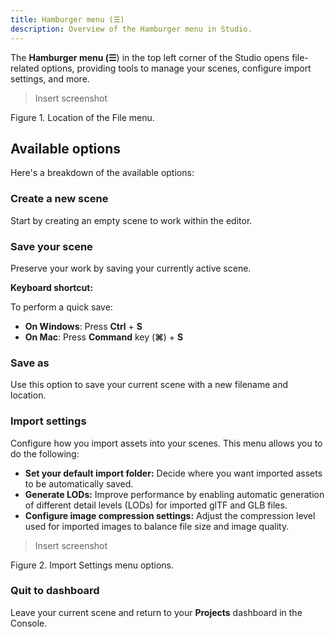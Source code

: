 ```yaml
---
title: Hamburger menu (☰)
description: Overview of the Hamburger menu in Studio.
---
```


The **Hamburger menu (☰**) in the top left corner of the Studio opens file-related options, providing tools to manage your scenes, configure import settings, and more.

> Insert screenshot

Figure 1. Location of the File menu.

## Available options

Here's a breakdown of the available options:

### Create a new scene

Start by creating an empty scene to work within the editor.

### Save your scene

Preserve your work by saving your currently active scene.

**Keyboard shortcut:**

To perform a quick save:

- **On Windows**: Press **Ctrl** + **S**
- **On Mac**: Press **Command** key (**⌘**) + **S**

### Save as

Use this option to save your current scene with a new filename and location.

### Import settings

Configure how you import assets into your scenes. This menu allows you to do the following:

- **Set your default import folder:** Decide where you want imported assets to be automatically saved.
- **Generate LODs:** Improve performance by enabling automatic generation of different detail levels (LODs) for imported glTF and GLB files.
- **Configure image compression settings:** Adjust the compression level used for imported images to balance file size and image quality.

> Insert screenshot

Figure 2. Import Settings menu options.

### Quit to dashboard

Leave your current scene and return to your **Projects** dashboard in the Console.
